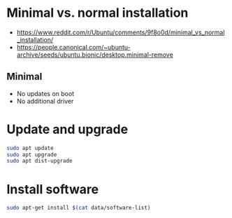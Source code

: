 # Minimal vs. normal installation

* https://www.reddit.com/r/Ubuntu/comments/9f8o0d/minimal_vs_normal_installation/
* https://people.canonical.com/~ubuntu-archive/seeds/ubuntu.bionic/desktop.minimal-remove

## Minimal

* No updates on boot
* No additional driver

# Update and upgrade

```bash
sudo apt update
sudo apt upgrade
sudo apt dist-upgrade
```
# Install software

```bash
sudo apt-get install $(cat data/software-list)
```
